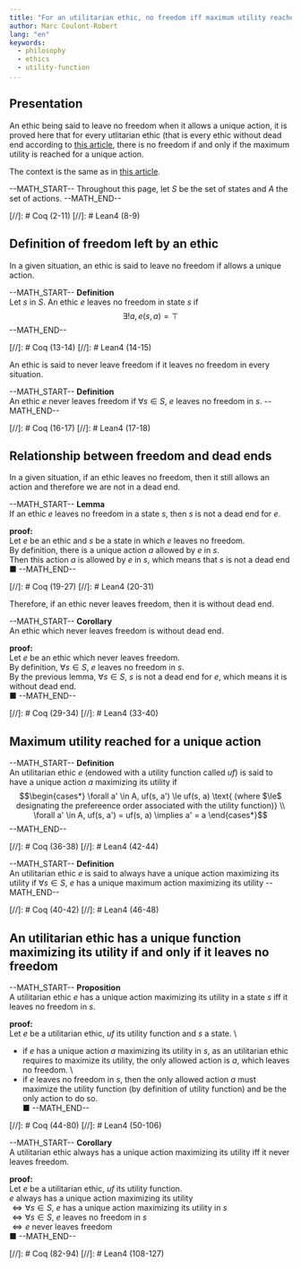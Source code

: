 ```yaml
---
title: "For an utilitarian ethic, no freedom iff maximum utility reached for a unique action"
author: Marc Coulont-Robert
lang: "en"
keywords:
  - philosophy
  - ethics
  - utility-function
...
```



## Presentation

An ethic being said to leave no freedom when it allows a unique action, it is proved here that for every utlitarian ethic (that is every ethic without dead end according to [this article](https://leibnizproject.com/Articles/every_ethic_without_dead_end_is_utilitarian.html), there is no freedom if and only if the maximum utility is reached for a unique action.

The context is the same as in [this article](https://leibnizproject.com/Articles/every_ethic_without_dead_end_is_utilitarian.html).

--MATH_START--
Throughout this page, let $S$ be the set of states and $A$ the set of actions.
--MATH_END--

[//]: # Coq (2-11)
[//]: # Lean4 (8-9)


## Definition of freedom left by an ethic

In a given situation, an ethic is said to leave no freedom if allows a unique action.

--MATH_START--
$\mathbf{Definition}$\
Let $s$ in $S$. An ethic $e$ leaves no freedom in state $s$ if
$$\exists! a, e(s, a) = ⊤$$
--MATH_END--

[//]: # Coq (13-14)
[//]: # Lean4 (14-15)

An ethic is said to never leave freedom if it leaves no freedom in every situation.

--MATH_START--
$\mathbf{Definition}$\
An ethic $e$ never leaves freedom if $\forall s \in S$, $e$ leaves no freedom in $s$.
--MATH_END--

[//]: # Coq (16-17)
[//]: # Lean4 (17-18)


## Relationship between freedom and dead ends

In a given situation, if an ethic leaves no freedom, then it still allows an action and therefore we are not in a dead end.

--MATH_START--
$\mathbf{Lemma}$\
If an ethic $e$ leaves no freedom in a state $s$, then $s$ is not a dead end for $e$.

$\mathbf{proof:}$\
Let $e$ be an ethic and $s$ be a state in which $e$ leaves no freedom. \
By definition, there is a unique action $a$ allowed by $e$ in $s$. \
Then this action $a$ is allowed by $e$ in $s$, which means that $s$ is not a dead end \
■
--MATH_END--

[//]: # Coq (19-27)
[//]: # Lean4 (20-31)

Therefore, if an ethic never leaves freedom, then it is without dead end.

--MATH_START--
$\mathbf{Corollary}$\
An ethic which never leaves freedom is without dead end.

$\mathbf{proof:}$\
Let $e$ be an ethic which never leaves freedom. \
By definition, $\forall s \in S$, $e$ leaves no freedom in $s$. \
By the previous lemma, $\forall s \in S$, $s$ is not a dead end for $e$, which means it is without dead end. \
■
--MATH_END--

[//]: # Coq (29-34)
[//]: # Lean4 (33-40)


## Maximum utility reached for a unique action

--MATH_START--
$\mathbf{Definition}$\
An utilitarian ethic $e$ (endowed with a utility function called $uf$) is said to have a unique action $a$ maximizing its utility if
$$\begin{cases*}
  \forall a' \in A, uf(s, a') \le uf(s, a) \text{ (where $\le$ designating the prefereence order associated with the utility function)} \\
  \forall a' \in A, uf(s, a') = uf(s, a) \implies a' = a
\end{cases*}$$
--MATH_END--

[//]: # Coq (36-38)
[//]: # Lean4 (42-44)

--MATH_START--
$\mathbf{Definition}$\
An utilitarian ethic $e$ is said to always have a unique action maximizing its utility if $\forall s \in S$, $e$ has a unique maximum action maximizing its utility
--MATH_END--

[//]: # Coq (40-42)
[//]: # Lean4 (46-48)


## An utilitarian ethic has a unique function maximizing its utility if and only if it leaves no freedom

--MATH_START--
$\mathbf{Proposition}$\
A utilitarian ethic $e$ has a unique action maximizing its utility in a state $s$ iff it leaves no freedom in $s$.

$\mathbf{proof:}$\
Let $e$ be a utilitarian ethic, $uf$ its utility function and $s$ a state. \
- if $e$ has a unique action $a$ maximizing its utility in $s$, as an utilitarian ethic requires to maximize its utility, the only allowed action is $a$, which leaves no freedom. \
- if $e$ leaves no freedom in $s$, then the only allowed action $a$ must maximize the utility function (by definition of utility function) and be the only action to do so. \
■
--MATH_END--

[//]: # Coq (44-80)
[//]: # Lean4 (50-106)

--MATH_START--
$\mathbf{Corollary}$\
A utilitarian ethic always has a unique action maximizing its utility iff it never leaves freedom.

$\mathbf{proof:}$\
Let $e$ be a utilitarian ethic, $uf$ its utility function. \
$e$ always has a unique action maximizing its utility \
$\iff \forall s \in S$, $e$ has a unique action maximizing its utility in $s$ \
$\iff \forall s \in S$, $e$ leaves no freedom in $s$ \
$\iff e$ never leaves freedom \
■
--MATH_END--

[//]: # Coq (82-94)
[//]: # Lean4 (108-127)
